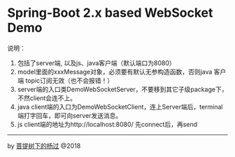 # Spring-Boot 2.x based WebSocket Demo

说明：
 
 1. 包括了server端, 以及js、java客户端（默认端口为8080）
 2. model里面的xxxMessage对象，必须要有默认无参构造函数，否则java 客户端 topic订阅无效（也不会报错！）
 3. server端的入口类DemoWebSocketServer，不要移到其它子级package下，不然client会连不上。
 4. java client端的入口为DemoWebSocketClient，连上Server端后，terminal端打字回车，即可向server发送消息。
 5. js client端的地址为http://localhost:8080/ 先connect后，再send
 
 ---
 
 by [菩提树下的杨过](https://www.cnblogs.com/yjmyzz/p/spring-boot-2-websocket-sample.html) @2018